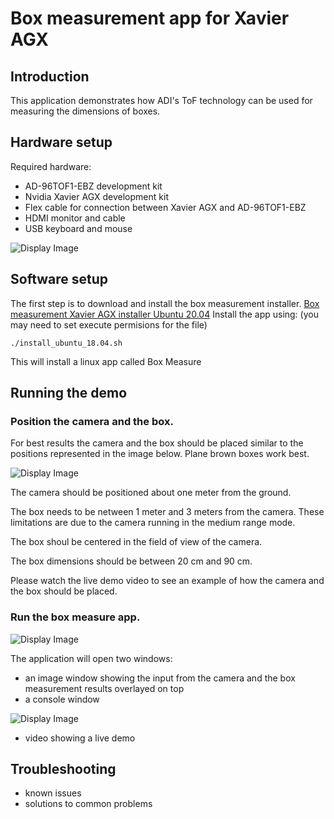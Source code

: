 # Box measurement app for Xavier AGX

## Introduction
This application demonstrates how ADI's ToF technology can be used for measuring the dimensions of boxes.

## Hardware setup
Required hardware:
 - AD-96TOF1-EBZ development kit
 - Nvidia Xavier AGX development kit
 - Flex cable for connection between Xavier AGX and AD-96TOF1-EBZ
 - HDMI monitor and cable
 - USB keyboard and mouse
 
 ![Display Image](https://github.com/robotics-ai/tof_process_public/blob/main/box_measure/Doc/Images/xavier-agx-ad96tof1.jpg)

## Software setup
The first step is to download and install the box measurement installer. [Box measurement Xavier AGX installer Ubuntu 20.04](https://github.com/robotics-ai/tof_process_public/box_measure/Xavier/install_ubuntu_18.04.sh)
Install the app using: (you may need to set execute permisions for the file)
```
./install_ubuntu_18.04.sh	
```
This will install a linux app called Box Measure
 
## Running the demo
### Position the camera and the box.
For best results the camera and the box should be placed similar to the positions represented in the image below. Plane brown boxes work best.

![Display Image](https://github.com/robotics-ai/tof_process_public/blob/main/box_measure/Doc/Images/fig1.png)

The camera should be positioned about one meter from the ground.

The box needs to be netween 1 meter and 3 meters from the camera. These limitations are due to the camera running in the medium range mode.

The box shoul be centered in the field of view of the camera.

The box dimensions should be between 20 cm and 90 cm.

Please watch the live demo video to see an example of how the camera and the box should be placed.

### Run the box measure app.
![Display Image](https://github.com/robotics-ai/tof_process_public/blob/main/box_measure/Doc/Images/run_app_xavier.png)

The application will open two windows:
- an image window showing the input from the camera and the box measurement results overlayed on top
- a console window

![Display Image](https://github.com/robotics-ai/tof_process_public/blob/main/box_measure/Doc/Images/app_results_xavier.png)

 - video showing a live demo
## Troubleshooting
 - known issues
 - solutions to common problems
